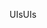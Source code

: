 <span data-ttu-id="28c05-101">UIs</span><span class="sxs-lookup"><span data-stu-id="28c05-101">UIs</span></span>